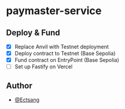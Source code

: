 # paymaster-service

## Deploy & Fund

- [x] Replace Anvil with Testnet deployment
- [x] Deploy contract to Testnet (Base Sepolia)
- [x] Fund contract on EntryPoint (Base Sepolia)
- [ ] Set up Fastify on Vercel

## Author

- [@Ectsang](https://www.github.com/Ectsang)
